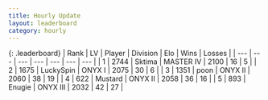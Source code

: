 ```yaml
---
title: Hourly Update
layout: leaderboard
category: hourly
---
```


{: .leaderboard}
| Rank | LV | Player | Division | Elo | Wins | Losses |
| --- | --- | --- | --- | --- | --- | --- |
| <span data-change="0">1</span> | 2744 | <span title="ID: 353063">Sktima</span> | MASTER IV | <span data-change="0">2100</span> | <span data-change="0">16</span> | <span data-change="0">5</span> |
| <span data-change="0">2</span> | 1675 | <span title="ID: 498412">LuckySpin</span> | ONYX I | <span data-change="0">2075</span> | <span data-change="0">30</span> | <span data-change="0">6</span> |
| <span data-change="0">3</span> | 1351 | <span title="ID: 540690">poon</span> | ONYX II | <span data-change="-2">2060</span> | <span data-change="1">38</span> | <span data-change="1">19</span> |
| <span data-change="0">4</span> | 622 | <span title="ID: 611082">Mustard</span> | ONYX II | <span data-change="15">2058</span> | <span data-change="2">36</span> | <span data-change="0">16</span> |
| <span data-change="0">5</span> | 893 | <span title="ID: 623502">Enugie</span> | ONYX III | <span data-change="15">2032</span> | <span data-change="4">42</span> | <span data-change="1">27</span> |